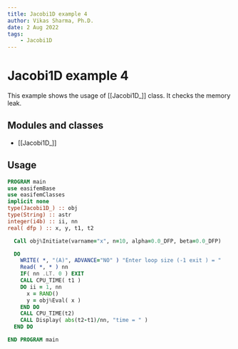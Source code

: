 ```yaml
---
title: Jacobi1D example 4
author: Vikas Sharma, Ph.D.
date: 2 Aug 2022
tags:
    - Jacobi1D
---
```


# Jacobi1D example 4

This example shows the usage of [[Jacobi1D_]] class. It checks the memory leak.

## Modules and classes

- [[Jacobi1D_]]

## Usage

```fortran
PROGRAM main
use easifemBase
use easifemClasses
implicit none
type(Jacobi1D_) :: obj
type(String) :: astr
integer(i4b) :: ii, nn
real( dfp ) :: x, y, t1, t2
```


```fortran
  Call obj%Initiate(varname="x", n=10, alpha=0.0_DFP, beta=0.0_DFP)
```

```fortran
  DO
    WRITE( *, "(A)", ADVANCE="NO" ) "Enter loop size (-1 exit ) = "
    Read( *, * ) nn
    IF( nn .LT. 0 ) EXIT
    CALL CPU_TIME( t1 )
    DO ii = 1, nn
      x = RAND()
      y = obj%Eval( x )
    END DO
    CALL CPU_TIME(t2)
    CALL Display( abs(t2-t1)/nn, "time = " )
  END DO
```

```fortran
END PROGRAM main
```
